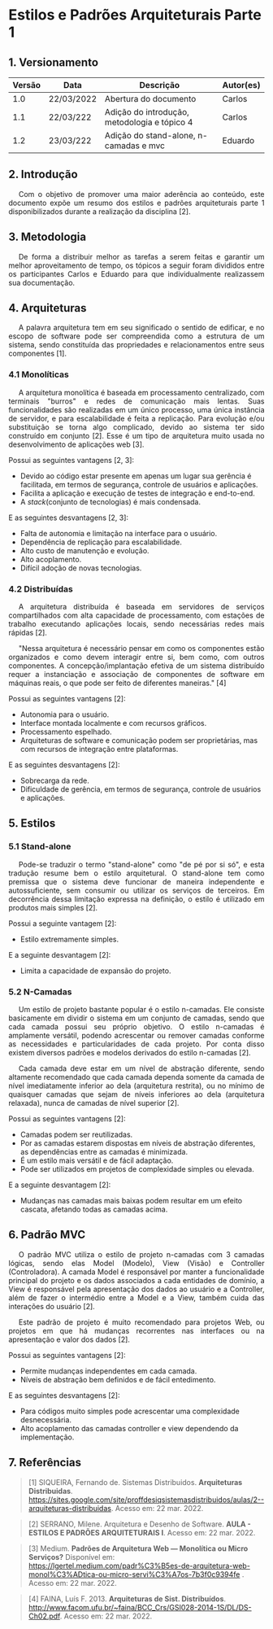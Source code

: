 # Estilos e Padrões Arquiteturais Parte 1

## 1. Versionamento

| Versão | Data       | Descrição                                    | Autor(es)   |
| ------ | ---------- | -------------------------------------------- | ----------- |
| 1.0    | 22/03/2022 | Abertura do documento                        | Carlos      |
| 1.1    | 22/03/222  | Adição do introdução, metodologia e tópico 4 | Carlos      |
| 1.2    | 23/03/222  | Adição do stand-alone, n-camadas e mvc | Eduardo      |

## 2. Introdução

<p align="justify" style="text-indent: 20px">Com o objetivo de promover uma maior aderência ao conteúdo, este documento expõe um resumo dos estilos e padrões arquiteturais parte 1 disponibilizados durante a realização da disciplina [2].</p>

## 3. Metodologia

<p align="justify" style="text-indent: 20px">De forma a distribuir melhor as tarefas a serem feitas e garantir um melhor aproveitamento de tempo, os tópicos a seguir foram divididos entre os participantes Carlos e Eduardo para que individualmente realizassem sua documentação.</p>

## 4. Arquiteturas

<p align="justify" style="text-indent: 20px"> A palavra arquitetura tem em seu significado o sentido de edificar, e no escopo de software pode ser compreendida como a estrutura de um sistema, sendo constituída das propriedades e relacionamentos entre seus componentes [1].</p>

### 4.1 Monolíticas

<p align="justify" style="text-indent: 20px">A arquitetura monolítica é baseada em processamento centralizado, com terminais "burros" e redes de comunicação mais lentas. Suas funcionalidades são realizadas em um único processo, uma única instância de servidor, e para escalabilidade é feita a replicação. Para evolução e/ou substituição se torna algo complicado, devido ao sistema ter sido construído em conjunto [2]. Esse é um tipo de arquitetura muito usada no desenvolvimento de aplicações web [3].</p>

Possui as seguintes vantagens [2, 3]:

- Devido ao código estar presente em apenas um lugar sua gerência é facilitada, em termos de segurança, controle de usuários e aplicações.
- Facilita a aplicação e execução de testes de integração e end-to-end.
- A <i>stack</i>(conjunto de tecnologias) é mais condensada.

E as seguintes desvantagens [2, 3]:

- Falta de autonomia e limitação na interface para o usuário.
- Dependência de replicação para escalabilidade.
- Alto custo de manutenção e evolução.
- Alto acoplamento.
- Difícil adoção de novas tecnologias.

### 4.2 Distribuídas

<p align="justify" style="text-indent: 20px">A arquitetura distribuída é baseada em servidores de serviços compartilhados com alta capacidade de processamento, com estações de trabalho executando aplicações locais, sendo necessárias redes mais rápidas [2]. </p>

<p align="justify" style="text-indent: 20px">"Nessa arquitetura é necessário pensar em como os componentes estão organizados e como devem interagir entre si, bem como, com outros componentes. A concepção/implantação efetiva de um sistema distribuído requer a instanciação e associação de componentes de software em máquinas reais, o que pode ser feito de diferentes maneiras." [4]</p>

Possui as seguintes vantagens [2]:

- Autonomia para o usuário.
- Interface montada localmente e com recursos gráficos.
- Processamento espelhado.
- Arquiteturas de software e comunicação podem ser proprietárias, mas com recursos de integração entre plataformas.

E as seguintes desvantagens [2]:

- Sobrecarga da rede.
- Dificuldade de gerência, em termos de segurança, controle de usuários e aplicações.
## 5. Estilos

### 5.1 Stand-alone

<p align="justify" style="text-indent: 20px">Pode-se traduzir o termo "stand-alone" como "de pé por si só", e esta tradução resume bem o estilo arquitetural. O stand-alone tem como premissa que o sistema deve funcionar de maneira independente e autossuficiente, sem consumir ou utilizar os serviços de terceiros. Em decorrência dessa limitação expressa na definição, o estilo é utilizado em produtos mais simples [2].</p>

Possui a seguinte vantagem [2]:

- Estilo extremamente simples.


E a seguinte desvantagem [2]:

- Limita a capacidade de expansão do projeto.


### 5.2 N-Camadas

<p align="justify" style="text-indent: 20px">Um estilo de projeto bastante popular é o estilo n-camadas. Ele consiste basicamente em dividir o sistema em um conjunto de camadas, sendo que cada camada possui seu próprio objetivo. O estilo n-camadas é amplamente versátil, podendo acrescentar ou remover camadas conforme as necessidades e particularidades de cada projeto. Por conta disso existem diversos padrões e modelos derivados do estilo n-camadas [2].</p>

<p align="justify" style="text-indent: 20px">Cada camada deve estar em um nível de abstração diferente, sendo altamente recomendado que cada camada dependa somente da camada de nível imediatamente inferior ao dela (arquitetura restrita), ou no mínimo de quaisquer camadas que sejam de níveis inferiores ao dela (arquitetura relaxada), nunca de camadas de nível superior [2].</p>

Possui as seguintes vantagens [2]:

- Camadas podem ser reutilizadas.
- Por as camadas estarem dispostas em níveis de abstração diferentes, as dependências entre as camadas é minimizada.
- É um estilo mais versátil e de fácil adaptação.
- Pode ser utilizados em projetos de complexidade simples ou elevada.

E a seguinte desvantagem [2]:

- Mudanças nas camadas mais baixas podem resultar em um efeito cascata, afetando todas as camadas acima.

## 6. Padrão MVC

<p align="justify" style="text-indent: 20px">O padrão MVC utiliza o estilo de projeto n-camadas com 3 camadas lógicas, sendo elas Model (Modelo), View (Visão) e Controller (Controladora). A camada Model é responsável por manter a funcionalidade principal do projeto e os dados associados a cada entidades de domínio, a View é responsável pela apresentação dos dados ao usuário e a Controller, além de fazer o intermédio entre a Model e a View, também cuida das interações do usuário [2].</p>

<p align="justify" style="text-indent: 20px">Este padrão de projeto é muito recomendado para projetos Web, ou projetos em que há mudanças recorrentes nas interfaces ou na apresentação e valor dos dados [2].</p>

Possui as seguintes vantagens [2]:

- Permite mudanças independentes em cada camada.
- Níveis de abstração bem definidos e de fácil entedimento.

E as seguintes desvantagens [2]:

- Para códigos muito simples pode acrescentar uma complexidade desnecessária.
- Alto acoplamento das camadas controller e view dependendo da implementação.

## 7. Referências

> [1] SIQUEIRA, Fernando de. Sistemas Distribuidos. **Arquiteturas Distribuidas**. <a href="https://sites.google.com/site/proffdesiqsistemasdistribuidos/aulas/2--arquiteturas-distribuidas">https://sites.google.com/site/proffdesiqsistemasdistribuidos/aulas/2--arquiteturas-distribuidas</a>.  Acesso em: 22 mar. 2022.

> [2] SERRANO, Milene. Arquitetura e Desenho de Software. **AULA - ESTILOS E PADRÕES ARQUITETURAIS I**. Acesso em: 22 mar. 2022.

> [3] Medium. **Padrões de Arquitetura Web — Monolítica ou Micro Serviços?** Disponível em: <a href="https://lgertel.medium.com/padr%C3%B5es-de-arquitetura-web-monol%C3%ADtica-ou-micro-servi%C3%A7os-7b3f0c9394fe">https://lgertel.medium.com/padr%C3%B5es-de-arquitetura-web-monol%C3%ADtica-ou-micro-servi%C3%A7os-7b3f0c9394fe </a>. Acesso em: 22 mar. 2022.

> [4] FAINA, Luís F. 2013. **Arquiteturas de Sist. Distribuídos**. <a href="http://www.facom.ufu.br/~faina/BCC_Crs/GSI028-2014-1S/DL/DS-Ch02.pdf">http://www.facom.ufu.br/~faina/BCC_Crs/GSI028-2014-1S/DL/DS-Ch02.pdf</a>. Acesso em: 22 mar. 2022.